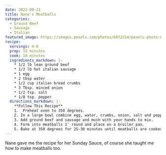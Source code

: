 ```yaml
---
date: 2022-09-21
title: Nane's Meatballs
categories:
  - Ground Beef
  - Sausage
  - Italian
featured_image: https://images.pexels.com/photos/6072214/pexels-photo-6072214.jpeg?auto=compress&cs=tinysrgb&w=1260&h=750&dpr=2
recipe:
  servings: 4-6
  prep: 15 minutes
  cook: 10 minutes
  ingredients_markdown: |-
    * 1/2 lb lean ground beef
    * 1/2 lb hot italian sausage
    * 1 egg
    * 2 tbsp water
    * 1/2 cup italian bread crumbs
    * 3 Tbsp. minced onion
    * 1/2 tsp. salt
    * 1/8 tsp. pepper
  directions_markdown: |-
    **Follow This Recipe**
    1.  Preheat oven to 350 degrees.
    2. In a large bowl combine egg, water, crumbs, onion, salt and pepper.  
    3. Add ground beef and sausage and mush with your hands to mix. 
    4. Form into meatballs 1″ round and place on a broiler pan. 
    5. Bake at 350 degrees for 25-30 minutes until meatballs are cooked through.   
---
```

Nane gave me the recipe for her Sunday Sauce, of course she taught me how to make meatballs too.